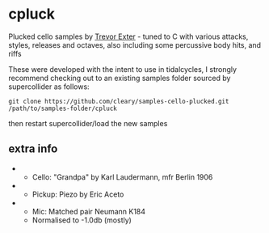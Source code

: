 # cpluck
Plucked cello samples by [Trevor Exter](https://trevorexter.bandcamp.com/) - tuned to C with various attacks, styles, releases and octaves, also including some percussive body hits, and riffs

These were developed with the intent to use in tidalcycles, I strongly recommend checking out to an existing samples folder sourced by supercollider as follows:

```
git clone https://github.com/cleary/samples-cello-plucked.git /path/to/samples-folder/cpluck
```

then restart supercollider/load the new samples

## extra info

+ - Cello: "Grandpa" by Karl Laudermann, mfr Berlin 1906
+ - Pickup: Piezo by Eric Aceto
+ - Mic: Matched pair Neumann K184 
  - Normalised to -1.0db (mostly)
